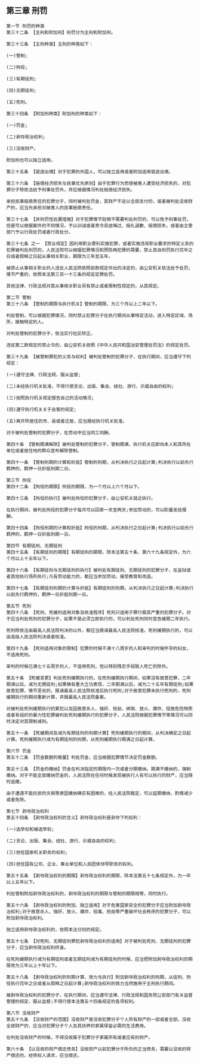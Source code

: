 ## 第三章 刑罚

    第一节 刑罚的种类
    第三十二条 【主刑和附加刑】刑罚分为主刑和附加刑。
    
    第三十三条 【主刑种类】主刑的种类如下：
    
    (一)管制;
    
    (二)拘役;
    
    (三)有期徒刑;
    
    (四)无期徒刑;
    
    (五)死刑。
    
    第三十四条 【附加刑种类】附加刑的种类如下：
    
    (一)罚金;
    
    (二)剥夺政治权利;
    
    (三)没收财产。
    
    附加刑也可以独立适用。
    
    第三十五条 【驱逐出境】对于犯罪的外国人，可以独立适用或者附加适用驱逐出境。
    
    第三十六条 【赔偿经济损失与民事优先原则】由于犯罪行为而使被害人遭受经济损失的，对犯罪分子除依法给予刑事处罚外，并应根据情况判处赔偿经济损失。
    
    承担民事赔偿责任的犯罪分子，同时被判处罚金，其财产不足以全部支付的，或者被判处没收财产的，应当先承担对被害人的民事赔偿责任。
    
    第三十七条 【非刑罚性处置措施】对于犯罪情节轻微不需要判处刑罚的，可以免予刑事处罚，但是可以根据案件的不同情况，予以训诫或者责令具结悔过、赔礼道歉、赔偿损失，或者由主管部门予以行政处罚或者行政处分。
    
    第三十七条 之一 【禁业规定】因利用职业便利实施犯罪，或者实施违背职业要求的特定义务的犯罪被判处刑罚的，人民法院可以根据犯罪情况和预防再犯罪的需要，禁止其自刑罚执行完毕之日或者假释之日起从事相关职业，期限为三年至五年。
    
    被禁止从事相关职业的人违反人民法院依照前款规定作出的决定的，由公安机关依法给予处罚;情节严重的，依照本法第三百一十三条的规定定罪处罚。
    
    其他法律、行政法规对其从事相关职业另有禁止或者限制性规定的，从其规定。
    
    第二节 管制
    第三十八条 【管制的期限与执行机关】管制的期限，为三个月以上二年以下。
    
    判处管制，可以根据犯罪情况，同时禁止犯罪分子在执行期间从事特定活动，进入特定区域、场所，接触特定的人。
    
    对判处管制的犯罪分子，依法实行社区矫正。
    
    违反第二款规定的禁止令的，由公安机关依照《中华人民共和国治安管理处罚法》的规定处罚。
    
    第三十九条 【被管制罪犯的义务与权利】被判处管制的犯罪分子，在执行期间，应当遵守下列规定：
    
    (一)遵守法律、行政法规，服从监督;
    
    (二)未经执行机关批准，不得行使言论、出版、集会、结社、游行、示威自由的权利;
    
    (三)按照执行机关规定报告自己的活动情况;
    
    (四)遵守执行机关关于会客的规定;
    
    (五)离开所居住的市、县或者迁居，应当报经执行机关批准。
    
    对于被判处管制的犯罪分子，在劳动中应当同工同酬。
    
    第四十条 【管制期满解除】被判处管制的犯罪分子，管制期满，执行机关应即向本人和其所在单位或者居住地的群众宣布解除管制。
    
    第四十一条 【管制刑期的计算和折抵】管制的刑期，从判决执行之日起计算;判决执行以前先行羁押的，羁押一日折抵刑期二日。
    
    第三节 拘役
    第四十二条 【拘役的期限】拘役的期限，为一个月以上六个月以下。
    
    第四十三条 【拘役的执行】被判处拘役的犯罪分子，由公安机关就近执行。
    
    在执行期间，被判处拘役的犯罪分子每月可以回家一天至两天;参加劳动的，可以酌量发给报酬。
    
    第四十四条 【拘役刑期的计算和折抵】拘役的刑期，从判决执行之日起计算;判决执行以前先行羁押的，羁押一日折抵刑期一日。
    
    第四节 有期徒刑、无期徒刑
    第四十五条 【有期徒刑的期限】有期徒刑的期限，除本法第五十条、第六十九条规定外，为六个月以上十五年以下。
    
    第四十六条 【有期徒刑与无期徒刑的执行】被判处有期徒刑、无期徒刑的犯罪分子，在监狱或者其他执行场所执行;凡有劳动能力的，都应当参加劳动，接受教育和改造。
    
    第四十七条 【有期徒刑刑期的计算与折抵】有期徒刑的刑期，从判决执行之日起计算;判决执行以前先行羁押的，羁押一日折抵刑期一日。
    
    第五节 死刑
    第四十八条 【死刑、死缓的适用对象及核准程序】死刑只适用于罪行极其严重的犯罪分子。对于应当判处死刑的犯罪分子，如果不是必须立即执行的，可以判处死刑同时宣告缓期二年执行。
    
    死刑除依法由最高人民法院判决的以外，都应当报请最高人民法院核准。死刑缓期执行的，可以由高级人民法院判决或者核准。
    
    第四十九条 【死刑适用对象的限制】犯罪的时候不满十八周岁的人和审判的时候怀孕的妇女，不适用死刑。
    
    审判的时候已满七十五周岁的人，不适用死刑，但以特别残忍手段致人死亡的除外。
    
    第五十条 【死缓变更】判处死刑缓期执行的，在死刑缓期执行期间，如果没有故意犯罪，二年期满以后，减为无期徒刑;如果确有重大立功表现，二年期满以后，减为二十五年有期徒刑;如果故意犯罪，情节恶劣的，报请最高人民法院核准后执行死刑;对于故意犯罪未执行死刑的，死刑缓期执行的期间重新计算，并报最高人民法院备案。
    
    对被判处死刑缓期执行的累犯以及因故意杀人、强奸、抢劫、绑架、放火、爆炸、投放危险物质或者有组织的暴力性犯罪被判处死刑缓期执行的犯罪分子，人民法院根据犯罪情节等情况可以同时决定对其限制减刑。
    
    第五十一条 【死缓期间及减为有期徒刑的刑期计算】死刑缓期执行的期间，从判决确定之日起计算。死刑缓期执行减为有期徒刑的刑期，从死刑缓期执行期满之日起计算。
    
    第六节 罚金
    第五十二条 【罚金数额的裁量】判处罚金，应当根据犯罪情节决定罚金数额。
    
    第五十三条 【罚金的缴纳】罚金在判决指定的期限内一次或者分期缴纳。期满不缴纳的，强制缴纳。对于不能全部缴纳罚金的，人民法院在任何时候发现被执行人有可以执行的财产，应当随时追缴。
    
    由于遭遇不能抗拒的灾祸等原因缴纳确实有困难的，经人民法院裁定，可以延期缴纳、酌情减少或者免除。
    
    第七节 剥夺政治权利
    第五十四条 【剥夺政治权利的含义】剥夺政治权利是剥夺下列权利：
    
    (一)选举权和被选举权;
    
    (二)言论、出版、集会、结社、游行、示威自由的权利;
    
    (三)担任国家机关职务的权利;
    
    (四)担任国有公司、企业、事业单位和人民团体领导职务的权利。
    
    第五十五条 【剥夺政治权利的期限】剥夺政治权利的期限，除本法第五十七条规定外，为一年以上五年以下。
    
    判处管制附加剥夺政治权利的，剥夺政治权利的期限与管制的期限相等，同时执行。
    
    第五十六条 【剥夺政治权利的附加、独立适用】对于危害国家安全的犯罪分子应当附加剥夺政治权利;对于故意杀人、强奸、放火、爆炸、投毒、抢劫等严重破坏社会秩序的犯罪分子，可以附加剥夺政治权利。
    
    独立适用剥夺政治权利的，依照本法分则的规定。
    
    第五十七条 【对死刑、无期徒刑罪犯剥夺政治权利的适用】对于被判处死刑、无期徒刑的犯罪分子，应当剥夺政治权利终身。
    
    在死刑缓期执行减为有期徒刑或者无期徒刑减为有期徒刑的时候，应当把附加剥夺政治权利的期限改为三年以上十年以下。
    
    第五十八条 【剥夺政治权利的刑期计算、效力与执行】附加剥夺政治权利的刑期，从徒刑、拘役执行完毕之日或者从假释之日起计算;剥夺政治权利的效力当然施用于主刑执行期间。
    
    被剥夺政治权利的犯罪分子，在执行期间，应当遵守法律、行政法规和国务院公安部门有关监督管理的规定，服从监督;不得行使本法第五十四条规定的各项权利。
    
    第八节 没收财产
    第五十九条 【没收财产的范围】没收财产是没收犯罪分子个人所有财产的一部或者全部。没收全部财产的，应当对犯罪分子个人及其扶养的家属保留必需的生活费用。
    
    在判处没收财产的时候，不得没收属于犯罪分子家属所有或者应有的财产。
    
    第六十条 【以没收的财产偿还债务】没收财产以前犯罪分子所负的正当债务，需要以没收的财产偿还的，经债权人请求，应当偿还。
    



